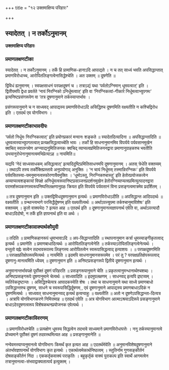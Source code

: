 +++
title = "१२ उक्तमाक्षिप्य परिहारः"

+++


## स्यादेतत् । न तर्कोऽनुमानम्

**उक्तमाक्षिप्य परिहारः**

### **प्रमाणलक्षणटीका**

स्यादेतत् । न तर्कोऽनुमानम् । तर्के हि प्रामाणिक-हानाऽदि आपाद्यते । न च तत् साध्यं भवति अपसिद्धान्तात् प्रमाणविरोधाच्च, आरोपितलिङ्गत्वेनासिद्धेश्चेति । अत उक्तम् ॥ दूषणेति ॥

द्विविधं ह्यनुमानम् । स्वपक्षसाधनं परपक्षदूषणं च । तत्राऽद्यं यथा ‘पर्वतोऽग्निमान् धूमवत्वात्’ इति । द्वितीयमपि द्वेधा प्रवर्तते ‘नायं निरग्निको ऽनिर्धूमत्वात्’ इति वा ‘निरग्निकत्वां-गीकारे निर्धूमत्वाभ्युपगमः’ इत्यनिष्टप्रसंगरूपेण वा ‘तत्र दूषणानुमाने तर्कस्यान्तर्भावः ।

प्रसंगरूपानुमाने च न साध्यवद् आपाद्यस्य प्रमाणविरोधाऽदि असिद्धिश्च
दूषणमिति वक्ष्यतीति न कश्चिद्विरोध इति । एतदर्थ एव योगविभागः ।

### **प्रमाणलक्षणटीकाभावदीपः**

‘पर्वतो निर्धूमः निरग्निकत्वात्’ इति प्रयोगप्रकारं मन्वानः शङ्कते ॥ स्यादेतदित्यादिना ॥ अपसिद्धान्तादिति ॥ धूमवत्वस्याभ्युपगतत्वात् प्रत्यक्षसिद्धत्वाच्चेति भावः । तर्को हि साधनानुमानमिव विपर्यये पर्यवसानमुखेन क्वचित् स्वातन्त्र्येण अग्न्याद्यनुमितिजनकः क्वचिद् व्याप्यत्वप्रमितिजननद्वारा प्रमाणानुग्राहकश्च भवतीति उभयानुरोधेनानुमानत्वमभिप्रेत्याऽह ॥ नायमिति॥

यद्यपि ‘नेदं साध्यसाधकम् असिद्धत्वात्’ इत्यादिदुष्टिप्रमितिसाधनमपि दूषणानुमानम् । अतस् त्रेधेति वक्तव्यम् । तथाऽपि तस्य तर्कोक्तिप्रस्तावे अनुपयोगाद् अनुक्तिः । ‘न चायं निर्धूमस् तस्मान्निरग्निकः’ इति विपर्यये पर्यवसितस्या-यमनुमानत्वस्फोरणायैवमुक्तिः । ‘धूमोऽस्तु, निरग्निकश्चास्तु’ इति हेतोरप्रयोजकत्वेन अव्याप्यत्वशङ्कायां विपक्षे अनिर्धूमत्वरूपानिष्टप्रसञ्जनप्रदर्शनमुखेन हेतोरग्निव्याप्यत्वप्रमित्युत्पादनद्वारा परामर्शरूपकरणस्वरूपनिष्पत्तिलक्षणानुग्रहः क्रियत इति विपर्यये पर्यवसानं विना प्रसङ्गत्वमात्रमेव प्रदर्शितम् ।

॥ तत्र दूषणानुमान इति ॥ उक्तद्विविधदूषणानुमान इत्यर्थः ॥ प्रमाणविरोधाऽदीति ॥ अपसिद्धान्त आदिपदार्थः ॥ वक्ष्यतीति ॥ ग्रन्थान्त्यभागे परसिद्धैर्दूषणम् इति वक्ष्यतीत्यर्थः ॥ अर्थाऽपत्त्युपमा तर्कश्चानुमाविशेषः’ इति वक्तव्यम् । कुतो वाक्यभेदः ? इत्यत आह ॥ एतदर्थ इति ॥ दूषणानुमानत्वज्ञापनार्थ एवेति वा, अर्थाऽपत्त्यादौ बाधाऽदिदोषो, न तर्के इति ज्ञापनार्थ इति वा अर्थः ।

### **प्रमाणलक्षणटीकावाक्यार्थकौमुदी**

॥ तदिति ॥ प्रामाणिकहानरूपं धूमाभावाऽदि ॥ अप-सिद्धान्तादिति ॥ स्थापनानुमान कर्त्रा धूमस्याङ्गीकृतत्वाद् इत्यर्थंः ॥ प्रमाणेति ॥ प्रमाणबाधादित्यर्थः ॥ आरोपितलिङ्गत्वेनेति ॥ तर्कस्याऽरोपितलिङ्गत्वेनेत्यर्थः । वन्तुतो वह्नेः सत्वेन तदभावरूपस्य लिङ्गस्य आरोपितत्वेन स्वरूपासिद्धत्वाद् इत्याशयः । ॥ परपक्षदूषणमिति ॥ परपक्षप्रतिक्षेपरूपमित्यर्थः ॥ नायमिति ॥ इदमपि साधनानुमानसरूपमेव । परं तु ? परपक्षप्रतिक्षेपरूपत्वाद् दूषणानु-मानत्वमिति ध्येयम् ॥
दुषणानुमान इति ॥ अनिष्टप्रसङ्गरूपे द्वितीये दूषणानुमान इत्यर्थः ।

अनुमानान्तर्भावपक्षे पूर्वोक्तं दूषणं परिहरति ॥ प्रसङ्गरूपानुमाने चेति ॥ प्रकृतत्वानुमन्धानार्थश्चशब्दः । अनिष्टप्रसङ्गरूपे दूषणानुमाने चेत्यर्थः ॥ साध्यवदिति ॥ इदमुपलक्षणम् । साधनवद् इत्यपि द्रष्टव्यम् । व्यतिरेकदृष्टान्तः । असिद्धिश्चेत्यत्र आपादकस्येति शेषः । तथा च साधनानुमाने यथा साध्ये प्रमाणबाधो ऽपसिद्धान्तश्च दूषणम्, साधने च स्वरूपासिद्धिर्दूषणम् , एवं दूषणानुमाने आपाद्यस्य प्रमाणबाधाऽदिकं न दूषणमित्यर्थः । साध्यवत् साधनानुमानवद् इत्यर्थ इत्यप्याहुः ॥ वक्ष्यतीति ॥ अतो न दूषणेऽपसिद्धान्ता-दित्यत्र । अत्रापि योगविभागकरणे निमित्तमाह ॥ एतदर्थ एवेति ॥ अत्र योगविभाग आत्माऽश्रयाऽदिरूपे प्रसङ्गानुमाने बाधाऽदेरदूषणत्वरूप विशेषकथनप्रयोजनक एवेत्यर्थः ।

### **प्रमाणलक्षणटीकाविवरणम्**

॥ प्रमाणविरोधश्चेति ॥ प्रत्यक्षेण धूमस्य सिद्धत्वेन तदभावे साध्यमाने प्रमाणविरोधापत्तेः । ननु तर्कस्यानुमानत्वे प्रोच्यमाने पूर्वोक्तं दूषणं तदवस्थमित्यत आह ॥ प्रसङ्गानुमानेति ॥

नन्वेवमस्याप्यनुमानत्वे योगविभागः किमर्थं कृत इत्यत आह ॥ एदतर्थमेवेति ॥ अनुमानविशेषदूषणानुमाने अंतर्भावज्ञापनार्थं योगविभागः कृत इत्यर्थः ।
एकार्थत्वमेकार्थनिष्ठत्वम् । स्तुतिर्नाम गुणसङ्कीर्तनं दोषसङ्कीर्तनं निंदा । एककर्तृकवाक्यं पराकृतिः । बहुकृर्तृकं वाक्यं पुराकल्प इति स्वार्थे आगमत्वेन तत्रानुमानत्वा-संभवाद्वाक्यतात्पर्य इत्युक्तम् ।

